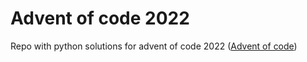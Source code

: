 # Advent of code 2022

Repo with python solutions for advent of code 2022 ([Advent of code](https://adventofcode.com/2022))